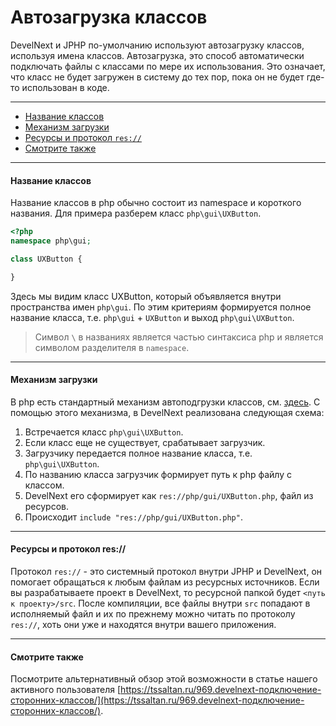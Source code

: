 # Автозагрузка классов

DevelNext и JPHP по-умолчанию используют автозагрузку классов, используя имена классов. Автозагрузка, это способ автоматически подключать файлы с классами по мере их использования. Это означает, что класс не будет загружен в систему до тех пор, пока он не будет где-то использован в коде.

---

- [Название классов](#%D0%9D%D0%B0%D0%B7%D0%B2%D0%B0%D0%BD%D0%B8%D0%B5-%D0%BA%D0%BB%D0%B0%D1%81%D1%81%D0%BE%D0%B2)
- [Механизм загрузки](#%D0%9C%D0%B5%D1%85%D0%B0%D0%BD%D0%B8%D0%B7%D0%BC-%D0%B7%D0%B0%D0%B3%D1%80%D1%83%D0%B7%D0%BA%D0%B8)
- [Ресурсы и протокол `res://`](#%D0%A0%D0%B5%D1%81%D1%83%D1%80%D1%81%D1%8B-%D0%B8-%D0%BF%D1%80%D0%BE%D1%82%D0%BE%D0%BA%D0%BE%D0%BB-res)
- [Смотрите также](#%D0%A1%D0%BC%D0%BE%D1%82%D1%80%D0%B8%D1%82%D0%B5-%D1%82%D0%B0%D0%BA%D0%B6%D0%B5)

---

#### Название классов
Название классов в php обычно состоит из namespace и короткого названия. Для примера разберем класс `php\gui\UXButton`.
```php
<?php
namespace php\gui;

class UXButton {

}
```
Здесь мы видим класс UXButton, который объявляется внутри пространства имен `php\gui`. По этим критериям формируется полное название класса, т.е. `php\gui` + `UXButton` и выход `php\gui\UXButton`.

> Символ `\` в названиях является частью синтаксиса php и является символом разделителя в `namespace`. 

---

#### Механизм загрузки
В php есть стандартный механизм автоподгрузки классов, см. [здесь](http://php.net/manual/ru/language.oop5.autoload.php). 
С помощью этого механизма, в DevelNext реализована следующая схема:

1. Встречается класс `php\gui\UXButton`.
2. Если класс еще не существует, срабатывает загрузчик.
3. Загрузчику передается полное название класса, т.е. `php\gui\UXButton`.
4. По названию класса загрузчик формирует путь к php файлу с классом.
5. DevelNext его сформирует как `res://php/gui/UXButton.php`, файл из ресурсов.
6. Происходит `include "res://php/gui/UXButton.php"`.

---

#### Ресурсы и протокол res://
Протокол `res://` - это системный протокол внутри JPHP и DevelNext, он помогает обращаться к любым файлам из ресурсных источников. Если вы разрабатываете проект в DevelNext, то ресурсной папкой будет `<путь к проекту>/src`. После компиляции, все файлы внутри `src` попадают в исполняемый файл и их по прежнему можно читать по протоколу `res://`, хоть они уже и находятся внутри вашего приложения.

---

#### Смотрите также
Посмотрите альтернативный обзор этой возможности в статье нашего активного пользователя [https://tssaltan.ru/969.develnext-подключение-сторонних-классов/](https://tssaltan.ru/969.develnext-подключение-сторонних-классов/).